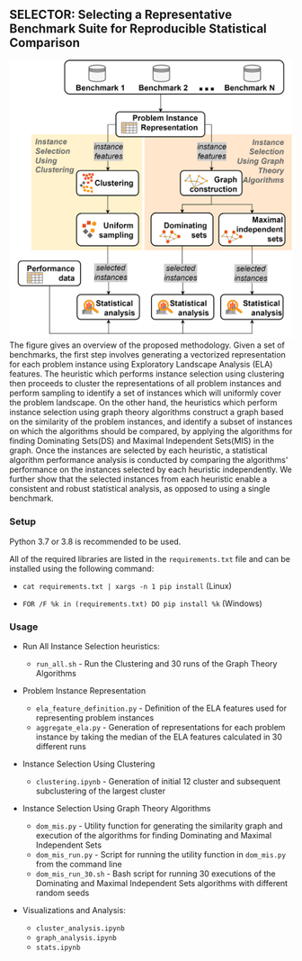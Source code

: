 ## SELECTOR: Selecting a Representative Benchmark Suite for Reproducible Statistical Comparison

![SELECTOR methodology pipeline](visualizations/pipeline.png)
The figure gives an overview of the proposed methodology. Given a set of benchmarks, the first step involves generating a vectorized representation for each problem instance using Exploratory Landscape Analysis (ELA) features. The heuristic which performs instance selection using clustering then proceeds to cluster the representations of all problem instances and perform sampling to identify a set of instances which will uniformly cover the problem landscape.
On the other hand, the heuristics which perform instance selection using graph theory algorithms construct a graph based on the similarity of the problem instances, and identify a subset of instances on which the algorithms should be compared, by applying the algorithms for finding Dominating Sets(DS) and Maximal Independent Sets(MIS) in the graph.
Once the instances are selected by each heuristic, a statistical algorithm performance analysis is conducted by comparing the algorithms' performance on the instances selected by each heuristic independently. We further show that the selected instances from each heuristic enable a consistent and robust statistical analysis, as opposed to using a single benchmark.

### Setup
Python 3.7 or 3.8 is recommended to be used.

All of the required libraries are listed in the `requirements.txt` file and can be installed using the following command:

- `cat requirements.txt | xargs -n 1 pip install` (Linux)

- `FOR /F %k in (requirements.txt) DO pip install %k` (Windows)

### Usage

- Run All Instance Selection heuristics:
  - `run_all.sh` - Run the Clustering and 30 runs of the Graph Theory Algorithms

- Problem Instance Representation 
  - `ela_feature_definition.py` - Definition of the ELA features used for representing problem instances
  - `aggregate_ela.py` - Generation of representations for each problem instance by taking the median of the ELA features calculated in 30 different runs
  
- Instance Selection Using Clustering
  - `clustering.ipynb` - Generation of initial 12 cluster and subsequent subclustering of the largest cluster
  
- Instance Selection Using Graph Theory Algorithms
  - `dom_mis.py` - Utility function for generating the similarity graph and execution of the algorithms for finding Dominating and Maximal Independent Sets
  - `dom_mis_run.py` - Script for running the utility function in `dom_mis.py` from the command line
  - `dom_mis_run_30.sh` - Bash script for running 30 executions of the Dominating and Maximal Independent Sets algorithms with different random seeds
  
- Visualizations and Analysis:
  - `cluster_analysis.ipynb`
  - `graph_analysis.ipynb`
  - `stats.ipynb`